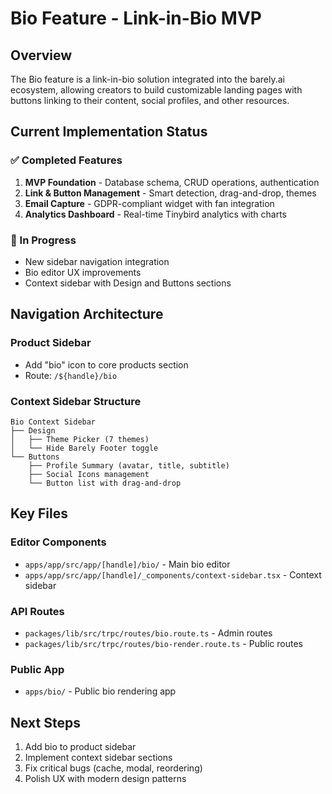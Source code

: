 # Bio Feature - Link-in-Bio MVP

## Overview
The Bio feature is a link-in-bio solution integrated into the barely.ai ecosystem, allowing creators to build customizable landing pages with buttons linking to their content, social profiles, and other resources.

## Current Implementation Status

### ✅ Completed Features
1. **MVP Foundation** - Database schema, CRUD operations, authentication
2. **Link & Button Management** - Smart detection, drag-and-drop, themes
3. **Email Capture** - GDPR-compliant widget with fan integration
4. **Analytics Dashboard** - Real-time Tinybird analytics with charts

### 🚧 In Progress
- New sidebar navigation integration
- Bio editor UX improvements
- Context sidebar with Design and Buttons sections

## Navigation Architecture

### Product Sidebar
- Add "bio" icon to core products section
- Route: `/${handle}/bio`

### Context Sidebar Structure
```
Bio Context Sidebar
├── Design
│   ├── Theme Picker (7 themes)
│   └── Hide Barely Footer toggle
└── Buttons
    ├── Profile Summary (avatar, title, subtitle)
    ├── Social Icons management
    └── Button list with drag-and-drop
```

## Key Files

### Editor Components
- `apps/app/src/app/[handle]/bio/` - Main bio editor
- `apps/app/src/app/[handle]/_components/context-sidebar.tsx` - Context sidebar

### API Routes
- `packages/lib/src/trpc/routes/bio.route.ts` - Admin routes
- `packages/lib/src/trpc/routes/bio-render.route.ts` - Public routes

### Public App
- `apps/bio/` - Public bio rendering app

## Next Steps
1. Add bio to product sidebar
2. Implement context sidebar sections
3. Fix critical bugs (cache, modal, reordering)
4. Polish UX with modern design patterns